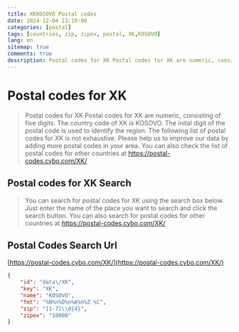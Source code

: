 ```yaml
---
title: XKKOSOVO Postal codes 
date: 2024-12-04 13:19:00
categories: [postal]
tags: [countries, zip, zipex, postal, XK,KOSOVO]
lang: en
sitemap: true
comments: true
description: Postal codes for XK Postal codes for XK are numeric, consisting of five digits. The country code of XK is KOSOVO. The inital digit of the postal code is used to identify the region. The following list of postal codes for XK is not exhaustive. Please help us to improve our data by adding more postal codes in your area. You can also check the list of postal codes for other countries at https://postal-codes.cybo.com/XK/
---
```


# Postal codes for XK
> Postal codes for XK Postal codes for XK are numeric, consisting of five digits. The country code of XK is KOSOVO. The inital digit of the postal code is used to identify the region. The following list of postal codes for XK is not exhaustive. Please help us to improve our data by adding more postal codes in your area. You can also check the list of postal codes for other countries at https://postal-codes.cybo.com/XK/

## Postal codes for XK Search 
> You can search for postal codes for XK using the search box below. Just enter the name of the place you want to search and click the search button. You can also search for postal codes for other countries at https://postal-codes.cybo.com/XK/

## Postal Codes Search Url

[https://postal-codes.cybo.com/XK/](https://postal-codes.cybo.com/XK/)
```json
{
    "id": "data\/XK",
    "key": "XK",
    "name": "KOSOVO",
    "fmt": "%N%n%O%n%A%n%Z %C",
    "zip": "[1-7]\\d{4}",
    "zipex": "10000"
}
```
